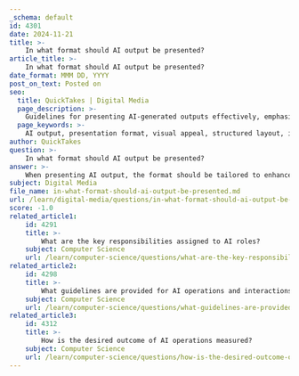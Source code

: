 ```yaml
---
_schema: default
id: 4301
date: 2024-11-21
title: >-
    In what format should AI output be presented?
article_title: >-
    In what format should AI output be presented?
date_format: MMM DD, YYYY
post_on_text: Posted on
seo:
  title: QuickTakes | Digital Media
  page_description: >-
    Guidelines for presenting AI-generated outputs effectively, emphasizing clarity, engagement, and usability through visual appeal, structured layout, and interactivity.
  page_keywords: >-
    AI output, presentation format, visual appeal, structured layout, interactive elements, consistent design, clear language, tailored content, prompt engineering, feedback mechanism
author: QuickTakes
question: >-
    In what format should AI output be presented?
answer: >-
    When presenting AI output, the format should be tailored to enhance clarity, engagement, and usability for the intended audience. Here are some key considerations for formatting AI-generated outputs:\n\n1. **Visual Appeal**: Utilize visually attractive elements such as infographics, charts, and images to make complex information more digestible. For instance, using bubble charts or radar charts can effectively illustrate relationships between multiple data dimensions, making comparisons clearer.\n\n2. **Structured Layout**: Organize content in a logical flow. This can include using headings, bullet points, and numbered lists to break down information into manageable sections. A well-structured presentation helps guide the audience through the material.\n\n3. **Interactive Elements**: If applicable, incorporate interactive components such as clickable links or embedded multimedia (videos, audio clips) to engage users more deeply. This can enhance understanding and retention of the information presented.\n\n4. **Consistency in Design**: Maintain a consistent design theme throughout the presentation. This includes using a uniform color palette, font styles, and slide layouts. Tools like Beautiful.ai can automate this process, ensuring a professional look without extensive manual effort.\n\n5. **Clear and Concise Language**: Use straightforward language and avoid jargon unless it is well-defined for the audience. The goal is to communicate ideas effectively without overwhelming the audience with complex terminology.\n\n6. **Tailored Content**: Customize the output based on the audience's needs and preferences. For example, if the audience is business professionals, focus on data-driven insights and actionable recommendations. For educational settings, emphasize clarity and foundational concepts.\n\n7. **Prompt Engineering**: When generating AI outputs, the prompts used can significantly influence the quality of the results. Crafting detailed and specific prompts can lead to more relevant and useful outputs, which can then be formatted appropriately for the intended use.\n\n8. **Feedback Mechanism**: Include a way for users to provide feedback on the AI output. This can help in refining future outputs and ensuring that the information meets user expectations.\n\nBy adhering to these guidelines, AI outputs can be presented in a manner that is not only informative but also engaging and easy to understand, thereby maximizing their effectiveness in communication.
subject: Digital Media
file_name: in-what-format-should-ai-output-be-presented.md
url: /learn/digital-media/questions/in-what-format-should-ai-output-be-presented
score: -1.0
related_article1:
    id: 4291
    title: >-
        What are the key responsibilities assigned to AI roles?
    subject: Computer Science
    url: /learn/computer-science/questions/what-are-the-key-responsibilities-assigned-to-ai-roles
related_article2:
    id: 4298
    title: >-
        What guidelines are provided for AI operations and interactions?
    subject: Computer Science
    url: /learn/computer-science/questions/what-guidelines-are-provided-for-ai-operations-and-interactions
related_article3:
    id: 4312
    title: >-
        How is the desired outcome of AI operations measured?
    subject: Computer Science
    url: /learn/computer-science/questions/how-is-the-desired-outcome-of-ai-operations-measured
---
```


&nbsp;